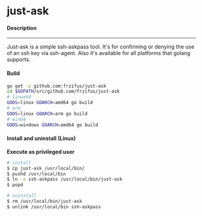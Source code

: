 # just-ask

#### Description
-------
Just-ask is a simple ssh-askpass tool. It's for confirming or
denying the use of an ssh key via ssh-agent. Also it's available for all 
platforms that golang supports.

#### Build
```bash
go get -v github.com:frzifus/just-ask
cd $GOPATH/src/github.com/frzifus/just-ask
# linux64
GOOS=linux GOARCH=amd64 go build
# arm
GOOS=linux GOARCH=arm go build
# win64
GOOS=windows GOARCH=amd64 go build
```

#### Install and uninstall (Linux)
**Execute as privileged user**
```bash
# install
$ cp just-ask /usr/local/bin/
$ pushd /usr/local/bin
$ ln -s ssh-askpass /usr/local/bin/just-ask
$ popd

# uninstall
$ rm /usr/local/bin/just-ask
$ unlink /usr/local/bin ssh-askpass
```

